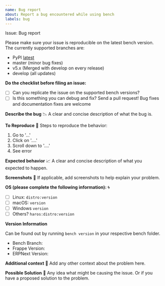 ```yaml
---
name: Bug report
about: Report a bug encountered while using bench
labels: bug
---
```


Issue: Bug report

Please make sure your issue is reproducible on the latest bench version. The currently supported branches are:
 - PyPI [latest](https://pypi.org/project/frappe-bench/) 
 - master         (minor bug fixes)
 - v5.x           (Merged with develop on every release)
 - develop        (all updates)

**Do the checklist before filing an issue:**
 - [ ] Can you replicate the issue on the supported bench versions?
 - [ ] Is this something you can debug and fix? Send a pull request! Bug fixes and documentation fixes are welcome

**Describe the bug** :chart_with_downwards_trend:
A clear and concise description of what the bug is.

**To Reproduce** :page_with_curl:
Steps to reproduce the behavior:
1. Go to '...'
2. Click on '....'
3. Scroll down to '....'
4. See error

**Expected behavior** :chart_with_upwards_trend:
A clear and concise description of what you expected to happen.

**Screenshots** :crystal_ball:
If applicable, add screenshots to help explain your problem.

**OS (please complete the following information):** :cyclone:
- [ ] Linux: `distro:version`
- [ ] macOS: `version`
- [ ] Windows `version`
- [ ] Others? `haros:distro:version`

**Version Information**

Can be found out by running `bench version` in your respective bench folder.
- Bench Branch:
- Frappe Version:
- ERPNext Version:

**Additional context** :page_facing_up:
Add any other context about the problem here.

**Possible Solution** :bookmark_tabs:
Any idea what might be causing the issue. Or if you have a proposed solution to the problem.
